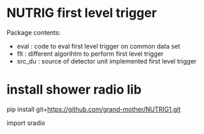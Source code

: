# NUTRIG first level trigger

Package contents:
* eval : code to eval first level trigger on common data set
* flt : different algorihtm to perform first level trigger
* src_du : source of detector unit implemented first level trigger 


# install shower radio lib

 pip install git+https://github.com/grand-mother/NUTRIG1.git
 
 
 import sradio
 